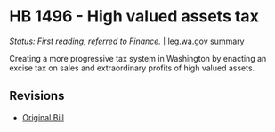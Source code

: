 # HB 1496 - High valued assets tax
*Status: First reading, referred to Finance.* | [leg.wa.gov summary](https://app.leg.wa.gov/billsummary?BillNumber=1496&Year=2021)

Creating a more progressive tax system in Washington by enacting an excise tax on sales and extraordinary profits of high valued assets.

## Revisions
* [Original Bill](1/)